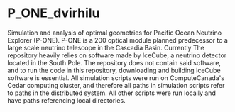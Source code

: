 # P_ONE_dvirhilu
Simulation and analysis of optimal geometries for Pacific Ocean Neutrino Explorer (P-ONE). P-ONE is a 200 optical module
planned predecessor to a large scale neutrino telescope in the Cascadia Basin. Currently The repository heavily relies on software made by IceCube, a neutrino detector located in the South Pole. The repository does not contain said software, and to run the code in this repository, downloading and building IceCube software is essential. All simulation scripts were run on ComputeCanada's Cedar computing cluster, and therefore all paths in simulation scripts refer to paths in the distributed system. All other scripts were run locally and have paths referencing local directories.
